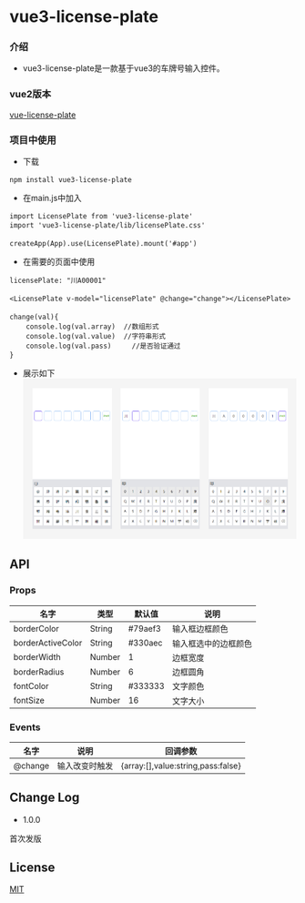 # vue3-license-plate

### 介绍
* vue3-license-plate是一款基于vue3的车牌号输入控件。

### vue2版本
[vue-license-plate](https://github.com/leiyun1993/vue2-license-plate)

### 项目中使用
* 下载

```
npm install vue3-license-plate
```
* 在main.js中加入

```
import LicensePlate from 'vue3-license-plate'
import 'vue3-license-plate/lib/licensePlate.css'

createApp(App).use(LicensePlate).mount('#app')
```
* 在需要的页面中使用

```
licensePlate: "川A00001"

<LicensePlate v-model="licensePlate" @change="change"></LicensePlate>

change(val){
	console.log(val.array)	//数组形式
	console.log(val.value)	//字符串形式
	console.log(val.pass)	  //是否验证通过
}
```
* 展示如下
![](https://github.com/leiyun1993/vue3-license-plate/raw/main/screenshot/s1.png)

## API

### Props
名字|类型|默认值|说明
--|--|--|--
borderColor|String|#79aef3| 输入框边框颜色
borderActiveColor|String|#330aec| 输入框选中的边框颜色
borderWidth|Number|1| 边框宽度
borderRadius|Number|6| 边框圆角
fontColor|String|#333333| 文字颜色
fontSize|Number|16| 文字大小

### Events
名字|说明|回调参数
--|--|--
@change|输入改变时触发|{array:[],value:string,pass:false}


## Change Log

* 1.0.0

首次发版



## License
[MIT](https://github.com/leiyun1993/vue3-license-plate/blob/main/LICENSE)
